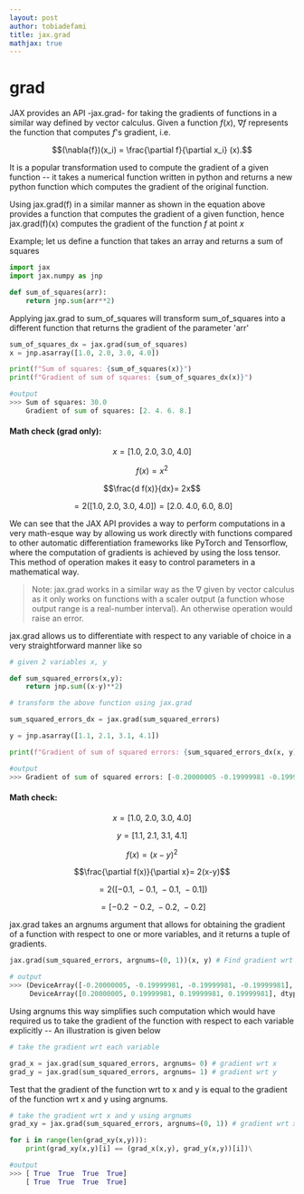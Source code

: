 ```yaml
---
layout: post
author: tobiadefami
title: jax.grad
mathjax: true
---
```


# grad

JAX provides an API -jax.grad- for taking the gradients of functions in a similar way defined by vector calculus. Given a function $f(x)$, $\nabla f$ represents the function that computes $f$'s gradient, i.e. 

$$(\nabla{f})(x_i) = \frac{\partial f}{\partial x_i} (x).$$

It is a popular transformation used to compute the gradient of a given function -- it takes a numerical function written in python and returns a new python function which computes the gradient of the original function.

Using jax.grad(f) in a similar manner as shown in the equation above provides a function that computes the gradient of a given function, hence jax.grad(f)(x) computes the gradient of the function $f$ at point $x$



Example; let us define a function that takes an array and returns a sum of squares

```python
import jax
import jax.numpy as jnp 

def sum_of_squares(arr):
    return jnp.sum(arr**2)

```

Applying jax.grad to sum_of_squares will transform sum_of_squares into a different function that returns the gradient of the parameter 'arr'

```python
sum_of_squares_dx = jax.grad(sum_of_squares)
x = jnp.asarray([1.0, 2.0, 3.0, 4.0])

print(f"Sum of squares: {sum_of_squares(x)}")
print(f"Gradient of sum of squares: {sum_of_squares_dx(x)}")

#output
>>> Sum of squares: 30.0
    Gradient of sum of squares: [2. 4. 6. 8.]
```

#### Math check (grad only):
$$x = [1.0, \; 2.0, \; 3.0, \; 4.0]$$

$$f(x)=x^2$$

$$\frac{d f(x)}{dx}= 2x$$

$$ = 2([1.0, \; 2.0, \; 3.0, \; 4.0]) = [2.0. \; 4.0,\; 6.0,\: 8.0]$$


We can see that the JAX API provides a way to perform computations in a very math-esque way by allowing us work directly with functions compared to other automatic differentiation frameworks like PyTorch and Tensorflow, where the computation of gradients is achieved by using the loss tensor. This method of operation makes it easy to control parameters in a mathematical way.

> Note: jax.grad works in a similar way as the $\nabla$ given by vector calculus as it only works on functions with a scaler output (a function whose output range is a real-number interval). An otherwise operation would raise an error.

jax.grad allows us to differentiate with respect to any variable of choice in a very straightforward manner like so

```python
# given 2 variables x, y

def sum_squared_errors(x,y):
    return jnp.sum((x-y)**2)

# transform the above function using jax.grad

sum_squared_errors_dx = jax.grad(sum_squared_errors)

y = jnp.asarray([1.1, 2.1, 3.1, 4.1])

print(f"Gradient of sum of squared errors: {sum_squared_errors_dx(x, y)}")

#output
>>> Gradient of sum of squared errors: [-0.20000005 -0.19999981 -0.19999981 -0.19999981]
```

#### Math check:

$$x = [1.0, \; 2.0, \; 3.0, \; 4.0]$$

$$y = [1.1,\; 2.1,\; 3.1,\; 4.1]$$

$$f(x)=(x-y)^2$$

$$\frac{\partial f(x)}{\partial x}= 2(x-y)$$

$$ = 2([-0.1, \; -0.1, \; -0.1, \; -0.1])$$

$$ = [-0.2 \; -0.2,\; -0.2,\: -0.2]$$

jax.grad takes an argnums argument that allows for obtaining the gradient of a function with respect to one or more variables, and it returns a tuple of gradients.

```python
jax.grad(sum_squared_errors, argnums=(0, 1))(x, y) # Find gradient wrt both x & y

# output
>>> (DeviceArray([-0.20000005, -0.19999981, -0.19999981, -0.19999981], dtype=float32),
     DeviceArray([0.20000005, 0.19999981, 0.19999981, 0.19999981], dtype=float32))

```

Using argnums this way simplifies such computation which would have required us to take the gradient of the function with respect to each variable explicitly -- An illustration is given below

```python
# take the gradient wrt each variable

grad_x = jax.grad(sum_squared_errors, argnums= 0) # gradient wrt x
grad_y = jax.grad(sum_squared_errors, argnums= 1) # gradient wrt y
```

Test that the gradient of the function wrt to x and y is equal to the gradient of the function wrt x and y using argnums.

```python
# take the gradient wrt x and y using argnums
grad_xy = jax.grad(sum_squared_errors, argnums=(0, 1)) # gradient wrt x,y

for i in range(len(grad_xy(x,y))):
    print(grad_xy(x,y)[i] == (grad_x(x,y), grad_y(x,y))[i])\

#output
>>> [ True  True  True  True]
    [ True  True  True  True]
```